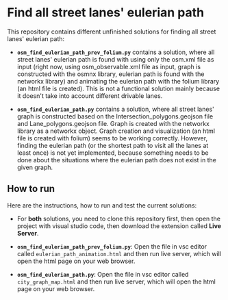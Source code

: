 # Find all street lanes' eulerian path

This repository contains different unfinished solutions for finding all street lanes' eulerian path:

- **`osm_find_eulerian_path_prev_folium.py`** contains a solution, where all street lanes' eulerian path is found with using only the osm.xml file as input (right now, using osm_observable.xml file as input, graph is constructed with the osmnx library, eulerian path is found with the networkx library) and animating the eulerian path with the folium library (an html file is created). This is not a functional solution mainly because it doesn't take into account different drivable lanes.

- **`osm_find_eulerian_path.py`** contains a solution, where all street lanes' graph is constructed based on the Intersection_polygons.geojson file and Lane_polygons.geojson file. Graph is created with the networkx library as a networkx object. Graph creation and visualization (an html file is created with folium) seems to be working correctly. However, finding the eulerian path (or the shortest path to visit all the lanes at least once) is not yet implemented, because something needs to be done about the situations where the eulerian path does not exist in the given graph.


## How to run

Here are the instructions, how to run and test the current solutions:

- For **both** solutions, you need to clone this repository first, then open the project with visual studio code, then download the extension called **Live Server**.

- **`osm_find_eulerian_path_prev_folium.py`**: Open the file in vsc editor called `eulerian_path_animation.html` and then run live server, which will open the html page on your web browser.

- **`osm_find_eulerian_path.py`**: Open the file in vsc editor called `city_graph_map.html` and then run live server, which will open the html page on your web browser.